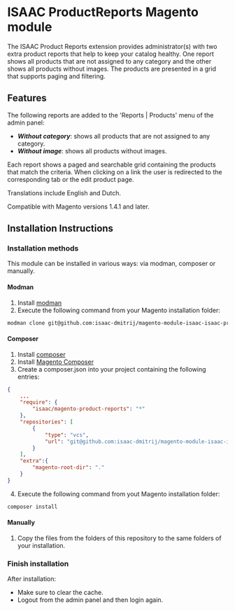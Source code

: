 # ISAAC ProductReports Magento module

The ISAAC Product Reports extension provides administrator(s) with two extra product reports that help to keep your catalog healthy. One report shows all products that are not assigned to any category and the other shows all products without images. The products are presented in a grid that supports paging and filtering.

## Features

The following reports are added to the 'Reports | Products' menu of the admin panel:

* ___Without category___: shows all products that are not assigned to any category.
* ___Without image___: shows all products without images.

Each report shows a paged and searchable grid containing the products that match the criteria. When clicking on a link the user is redirected to the corresponding tab or the edit product page.

Translations include English and Dutch.

Compatible with Magento versions 1.4.1 and later.

## Installation Instructions

### Installation methods

This module can be installed in various ways: via modman, composer or manually.

#### Modman

1. Install [modman](https://github.com/colinmollenhour/modman)
2. Execute the following command from your Magento installation folder:
```sh
modman clone git@github.com:isaac-dmitrij/magento-module-isaac-isaac-product-reports.git
```

#### Composer

1. Install [composer](http://getcomposer.org/download/)
2. Install [Magento Composer](https://github.com/magento-hackathon/magento-composer-installer)
3. Create a composer.json into your project containing the following entries:
```json
{
    ...
    "require": {
        "isaac/magento-product-reports": "*"
    },
    "repositories": [
        {
            "type": "vcs",
            "url": "git@github.com:isaac-dmitrij/magento-module-isaac-isaac-product-reports.git"
        }
    ],
    "extra":{
        "magento-root-dir": "."
    }
}
```
4. Execute the following command from yout Magento installation folder:
```sh
composer install
```

#### Manually

1. Copy the files from the folders of this repository to the same folders of your installation.

### Finish installation

After installation:

* Make sure to clear the cache.
* Logout from the admin panel and then login again.
